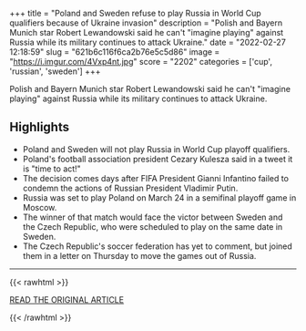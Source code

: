 +++
title = "Poland and Sweden refuse to play Russia in World Cup qualifiers because of Ukraine invasion"
description = "Polish and Bayern Munich star Robert Lewandowski said he can't \"imagine playing\" against Russia while its military continues to attack Ukraine."
date = "2022-02-27 12:18:59"
slug = "621b6c116f6ca2b76e5c5d86"
image = "https://i.imgur.com/4Vxp4nt.jpg"
score = "2202"
categories = ['cup', 'russian', 'sweden']
+++

Polish and Bayern Munich star Robert Lewandowski said he can't \"imagine playing\" against Russia while its military continues to attack Ukraine.

## Highlights

- Poland and Sweden will not play Russia in World Cup playoff qualifiers.
- Poland's football association president Cezary Kulesza said in a tweet it is "time to act!"
- The decision comes days after FIFA President Gianni Infantino failed to condemn the actions of Russian President Vladimir Putin.
- Russia was set to play Poland on March 24 in a semifinal playoff game in Moscow.
- The winner of that match would face the victor between Sweden and the Czech Republic, who were scheduled to play on the same date in Sweden.
- The Czech Republic's soccer federation has yet to comment, but joined them in a letter on Thursday to move the games out of Russia.

---

{{< rawhtml >}}
  <p class="article-category">
    <a target="_blank" href="https://www.cbsnews.com/news/poland-russia-sweden-world-cup-qualifiers-ukraine-invasion/">READ THE ORIGINAL ARTICLE</a>
  </p>
{{< /rawhtml >}}

